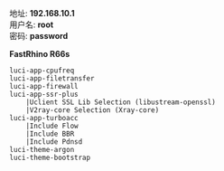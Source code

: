 地址: **192.168.10.1**<br>
用户名: **root**<br>
密码: **password**

**FastRhino R66s**
```
luci-app-cpufreq
luci-app-filetransfer
luci-app-firewall
luci-app-ssr-plus
    |Uclient SSL Lib Selection (libustream-openssl)
    |V2ray-core Selection (Xray-core)
luci-app-turboacc
    |Include Flow
    |Include BBR
    |Include Pdnsd
luci-theme-argon
luci-theme-bootstrap
```
